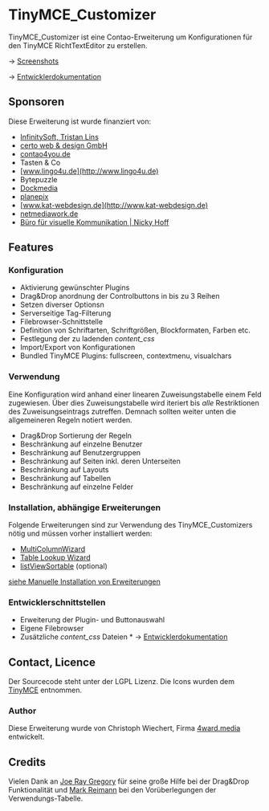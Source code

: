 TinyMCE_Customizer
==================
TinyMCE_Customizer ist eine Contao-Erweiterung um Konfigurationen für den TinyMCE RichtTextEditor zu erstellen.

→ [Screenshots](_SCREENS/index.md)

→ [Entwicklerdokumentation](DEVELOPER.md)

Sponsoren
---------
Diese Erweiterung ist wurde finanziert von:

* [InfinitySoft, Tristan Lins](www.infinitysoft.de)
* [certo web & design GmbH](http://www.certo-net.ch)
* [contao4you.de](http://contao4you.de)
* Tasten & Co
* [www.lingo4u.de](http://www.lingo4u.de)
* Bytepuzzle
* [Dockmedia](http://www.dockmedia.de)
* [planepix](www.weitzeldesign.de)
* [www.kat-webdesign.de](http://www.kat-webdesign.de)
* [netmediawork.de](http://netmediawork.de)
* [Büro für visuelle Kommunikation | Nicky Hoff](http://www.hofff.com)

Features
--------

### Konfiguration
* Aktivierung gewünschter Plugins
* Drag&Drop anordnung der Controlbuttons in bis zu 3 Reihen
* Setzen diverser Optionsn
* Serverseitige Tag-Filterung
* Filebrowser-Schnittstelle
* Definition von Schriftarten, Schriftgrößen, Blockformaten, Farben etc.
* Festlegung der zu ladenden *content_css*
* Import/Export von Konfigurationen
* Bundled TinyMCE Plugins: fullscreen, contextmenu, visualchars

### Verwendung
Eine Konfiguration wird anhand einer linearen Zuweisungstabelle einem Feld zugewiesen. Über dies Zuweisungstabelle
wird iteriert bis *alle* Restriktionen des Zuweisungseintrags zutreffen. Demnach sollten weiter unten die allgemeineren
Regeln notiert werden.

* Drag&Drop Sortierung der Regeln
* Beschränkung auf einzelne Benutzer
* Beschränkung auf Benutzergruppen
* Beschränkung auf Seiten inkl. deren Unterseiten
* Beschränkung auf Layouts
* Beschränkung auf Tabellen
* Beschränkung auf einzelne Felder

### Installation, abhängige Erweiterungen
Folgende Erweiterungen sind zur Verwendung des TinyMCE_Customizers nötig und müssen vorher installiert werden:

* [MultiColumnWizard](http://www.contao.org/de/extension-list/view/MultiColumnWizard.de.html)
* [Table Lookup Wizard](http://www.contao.org/de/extension-list/view/tablelookupwizard.de.html)
* [listViewSortable](https://github.com/psi-4ward/listViewSortable) (optional)

[siehe Manuelle Installation von Erweiterungen](https://www.contao-community.de/showthread.php?76-Third-Party-Erweiterungen-manuell-installieren)


### Entwicklerschnittstellen
* Erweiterung der Plugin- und Buttonauswahl
* Eigene Filebrowser
* Zusätzliche *content_css* Dateien
                          * 
→ [Entwicklerdokumentation](DEVELOPER.md)

Contact, Licence
----------------
Der Sourcecode steht unter der LGPL Lizenz.
Die Icons wurden dem [TinyMCE](http://tinymce.com) entnommen.

### Author
Diese Erweiterung wurde von Christoph Wiechert, Firma [4ward.media](http://www.4wardmedia.de) entwickelt.

Credits
--------
Vielen Dank an [Joe Ray Gregory](http://www.may17.de) für seine große Hilfe bei der Drag&Drop Funktionalität
und [Mark Reimann](http://www.mediendepot-ruhr.de) bei den Vorüberlegungen der Verwendungs-Tabelle.
